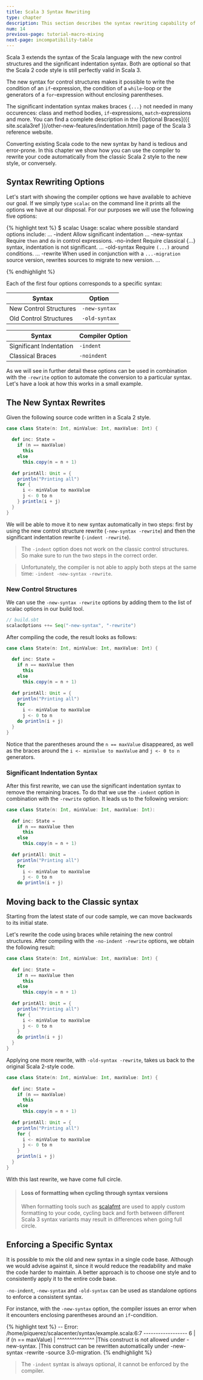 ```yaml
---
title: Scala 3 Syntax Rewriting
type: chapter
description: This section describes the syntax rewriting capability of the Scala 3 compiler 
num: 14
previous-page: tutorial-macro-mixing
next-page: incompatibility-table
---
```


Scala 3 extends the syntax of the Scala language with the new control structures and the significant indentation syntax.
Both are optional so that the Scala 2 code style is still perfectly valid in Scala 3. 

The new syntax for control structures makes it possible to write the condition of an `if`-expression, the condition of a `while`-loop or the generators of a `for`-expression without enclosing parentheses.

The significant indentation syntax makes braces `{...}` not needed in many occurences: class and method bodies, `if`-expressions, `match`-expressions and more.
You can find a complete description in the [Optional Braces]({{ site.scala3ref }}/other-new-features/indentation.html) page of the Scala 3 reference website.

Converting existing Scala code to the new syntax by hand is tedious and error-prone.
In this chapter we show how you can use the compiler to rewrite your code automatically from the classic Scala 2 style to the new style, or conversely. 

## Syntax Rewriting Options

Let's start with showing the compiler options we have available to achieve our goal.
If we simply type `scalac` on the command line it prints all the options we have at our disposal.
For our purposes we will use the following five options:

{% highlight text %}
$ scalac
Usage: scalac <options> <source files>
where possible standard options include:
...
-indent</b>            Allow significant indentation
...
-new-syntax</b>        Require `then` and `do` in control expressions.
-no-indent</b>          Require classical {...} syntax, indentation is not significant.
...
-old-syntax</b>        Require `(...)` around conditions.
...
-rewrite</b>           When used in conjunction with a `...-migration` source version,
                       rewrites sources to migrate to new version.
...

{% endhighlight %}

Each of the first four options corresponds to a specific syntax:

| Syntax | Option |
| - | - |
| New Control Structures | `-new-syntax` |
| Old Control Structures | `-old-syntax` |

| Syntax | Compiler Option |
|-|-|
| Significant Indentation | `-indent` |
| Classical Braces | `-noindent` |


As we will see in further detail these options can be used in combination with the `-rewrite` option to automate the conversion to a particular syntax.
Let's have a look at how this works in a small example.

## The New Syntax Rewrites

Given the following source code written in a Scala 2 style.

```scala
case class State(n: Int, minValue: Int, maxValue: Int) {
  
  def inc: State =
    if (n == maxValue)
      this
    else
      this.copy(n = n + 1)
  
  def printAll: Unit = {
    println("Printing all")
    for {
      i <- minValue to maxValue
      j <- 0 to n
    } println(i + j)
  }
}
```

We will be able to move it to new syntax automatically in two steps: first by using the new control structure rewrite (`-new-syntax -rewrite`) and then the significant indentation rewrite (`-indent -rewrite`).

> The `-indent` option does not work on the classic control structures.
> So make sure to run the two steps in the correct order.

> Unfortunately, the compiler is not able to apply both steps at the same time: `-indent -new-syntax -rewrite`.

### New Control Structures

We can use the `-new-syntax -rewrite` options by adding them to the list of scalac options in our build tool.

```scala
// build.sbt
scalacOptions ++= Seq("-new-syntax", "-rewrite")
```

After compiling the code, the result looks as follows:

```scala
case class State(n: Int, minValue: Int, maxValue: Int) {
  
  def inc: State =
    if n == maxValue then
      this
    else
      this.copy(n = n + 1)
  
  def printAll: Unit = {
    println("Printing all")
    for
      i <- minValue to maxValue
      j <- 0 to n
    do println(i + j)
  }
}
```

Notice that the parentheses around the `n == maxValue` disappeared, as well as the braces around the `i <- minValue to maxValue` and `j <- 0 to n` generators.

### Significant Indentation Syntax

After this first rewrite, we can use the significant indentation syntax to remove the remaining braces.
To do that we use the `-indent` option in combination with the `-rewrite` option.
It leads us to the following version:

```scala
case class State(n: Int, minValue: Int, maxValue: Int):
  
  def inc: State =
    if n == maxValue then
      this
    else
      this.copy(n = n + 1)
  
  def printAll: Unit =
    println("Printing all")
    for
      i <- minValue to maxValue
      j <- 0 to n
    do println(i + j)
```

## Moving back to the Classic syntax

Starting from the latest state of our code sample, we can move backwards to its initial state.

Let's rewrite the code using braces while retaining the new control structures.
After compiling with the `-no-indent -rewrite` options, we obtain the following result:

```scala
case class State(n: Int, minValue: Int, maxValue: Int) {
  
  def inc: State =
    if n == maxValue then
      this
    else
      this.copy(n = n + 1)
  
  def printAll: Unit = {
    println("Printing all")
    for {
      i <- minValue to maxValue
      j <- 0 to n
    }
    do println(i + j)
  }
}
```

Applying one more rewrite, with `-old-syntax -rewrite`, takes us back to the original Scala 2-style code.

```scala
case class State(n: Int, minValue: Int, maxValue: Int) {
  
  def inc: State =
    if (n == maxValue)
      this
    else
      this.copy(n = n + 1)
  
  def printAll: Unit = {
    println("Printing all")
    for {
      i <- minValue to maxValue
      j <- 0 to n
    }
    println(i + j)
  }
}
```

With this last rewrite, we have come full circle.

> #### Loss of formatting when cycling through syntax versions
>
> When formatting tools such as [scalafmt](https://scalameta.org/scalafmt) are used to apply custom formatting to your code, cycling back and forth between different Scala 3 syntax variants may result in differences when going full circle.

## Enforcing a Specific Syntax

It is possible to mix the old and new syntax in a single code base.
Although we would advise against it, since it would reduce the readability and make the code harder to maintain.
A better approach is to choose one style and to consistently apply it to the entire code base.

`-no-indent`, `-new-syntax` and `-old-syntax` can be used as standalone options to enforce a consistent syntax.

For instance, with the `-new-syntax` option, the compiler issues an error when it encounters enclosing parentheses around an `if`-condition. 

{% highlight text %}
-- Error: /home/piquerez/scalacenter/syntax/example.scala:6:7 ------------------
6 |    if (n == maxValue)
  |       ^^^^^^^^^^^^^^^
  |This construct is not allowed under -new-syntax.
  |This construct can be rewritten automatically under -new-syntax -rewrite -source 3.0-migration.
{% endhighlight %}

> The `-indent` syntax is always optional, it cannot be enforced by the compiler.
